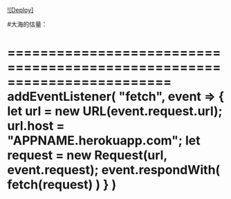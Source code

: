 
[![Deploy]](https://dashboard.heroku.com/new?template=https://github.com/M0240WGJFN/T3TK-ICO) 

#大海的估量：

========================================================================
addEventListener(
  "fetch", event => {
    let url = new URL(event.request.url);
    url.host = "APPNAME.herokuapp.com";
    let request = new Request(url, event.request);
    event.respondWith(
      fetch(request)
    )
  }
)
========================================================================
